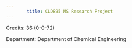 ```yaml
---
        title: CLD895 MS Research Project
---
```

Credits: 36 (0-0-72)

Department: Department of Chemical Engineering


